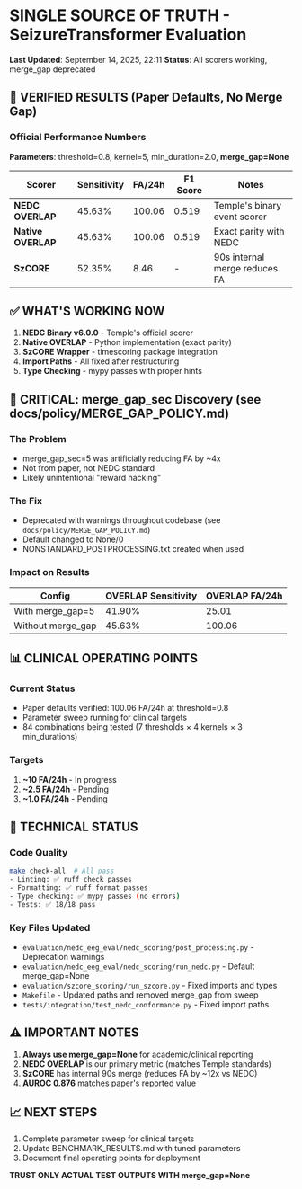 # SINGLE SOURCE OF TRUTH - SeizureTransformer Evaluation
**Last Updated**: September 14, 2025, 22:11
**Status**: All scorers working, merge_gap deprecated

## 🎯 VERIFIED RESULTS (Paper Defaults, No Merge Gap)

### Official Performance Numbers
**Parameters**: threshold=0.8, kernel=5, min_duration=2.0, **merge_gap=None**

| Scorer | Sensitivity | FA/24h | F1 Score | Notes |
|--------|------------|--------|----------|-------|
| **NEDC OVERLAP** | 45.63% | 100.06 | 0.519 | Temple's binary event scorer |
| **Native OVERLAP** | 45.63% | 100.06 | 0.519 | Exact parity with NEDC |
| **SzCORE** | 52.35% | 8.46 | - | 90s internal merge reduces FA |

## ✅ WHAT'S WORKING NOW

1. **NEDC Binary v6.0.0** - Temple's official scorer
2. **Native OVERLAP** - Python implementation (exact parity)
3. **SzCORE Wrapper** - timescoring package integration
4. **Import Paths** - All fixed after restructuring
5. **Type Checking** - mypy passes with proper hints

## 🚨 CRITICAL: merge_gap_sec Discovery (see docs/policy/MERGE_GAP_POLICY.md)

### The Problem
- merge_gap_sec=5 was artificially reducing FA by ~4x
- Not from paper, not NEDC standard
- Likely unintentional "reward hacking"

### The Fix
- Deprecated with warnings throughout codebase (see `docs/policy/MERGE_GAP_POLICY.md`)
- Default changed to None/0
- NONSTANDARD_POSTPROCESSING.txt created when used

### Impact on Results
| Config | OVERLAP Sensitivity | OVERLAP FA/24h |
|--------|-------------------|----------------|
| With merge_gap=5 | 41.90% | 25.01 |
| Without merge_gap | 45.63% | 100.06 |

## 📊 CLINICAL OPERATING POINTS

### Current Status
- Paper defaults verified: 100.06 FA/24h at threshold=0.8
- Parameter sweep running for clinical targets
- 84 combinations being tested (7 thresholds × 4 kernels × 3 min_durations)

### Targets
1. **~10 FA/24h** - In progress
2. **~2.5 FA/24h** - Pending
3. **~1.0 FA/24h** - Pending

## 🔧 TECHNICAL STATUS

### Code Quality
```bash
make check-all  # All pass
- Linting: ✅ ruff check passes
- Formatting: ✅ ruff format passes
- Type checking: ✅ mypy passes (no errors)
- Tests: ✅ 18/18 pass
```

### Key Files Updated
- `evaluation/nedc_eeg_eval/nedc_scoring/post_processing.py` - Deprecation warnings
- `evaluation/nedc_eeg_eval/nedc_scoring/run_nedc.py` - Default merge_gap=None
- `evaluation/szcore_scoring/run_szcore.py` - Fixed imports and types
- `Makefile` - Updated paths and removed merge_gap from sweep
- `tests/integration/test_nedc_conformance.py` - Fixed import paths

## ⚠️ IMPORTANT NOTES

1. **Always use merge_gap=None** for academic/clinical reporting
2. **NEDC OVERLAP** is our primary metric (matches Temple standards)
3. **SzCORE** has internal 90s merge (reduces FA by ~12x vs NEDC)
4. **AUROC 0.876** matches paper's reported value

## 📈 NEXT STEPS

1. Complete parameter sweep for clinical targets
2. Update BENCHMARK_RESULTS.md with tuned parameters
3. Document final operating points for deployment

**TRUST ONLY ACTUAL TEST OUTPUTS WITH merge_gap=None**
